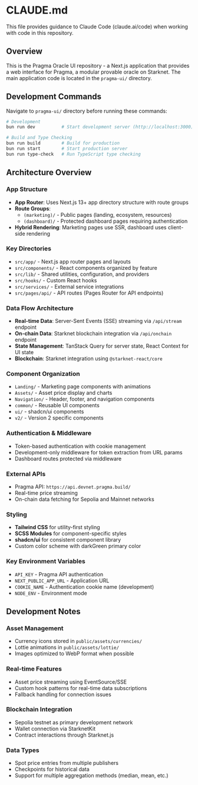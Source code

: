# CLAUDE.md

This file provides guidance to Claude Code (claude.ai/code) when working with code in this repository.

## Overview

This is the Pragma Oracle UI repository - a Next.js application that provides a web interface for Pragma, a modular provable oracle on Starknet. The main application code is located in the `pragma-ui/` directory.

## Development Commands

Navigate to `pragma-ui/` directory before running these commands:

```bash
# Development
bun run dev          # Start development server (http://localhost:3000)

# Build and Type Checking  
bun run build        # Build for production
bun run start        # Start production server
bun run type-check   # Run TypeScript type checking
```

## Architecture Overview

### App Structure
- **App Router**: Uses Next.js 13+ app directory structure with route groups
- **Route Groups**: 
  - `(marketing)/` - Public pages (landing, ecosystem, resources)
  - `(dashboard)/` - Protected dashboard pages requiring authentication
- **Hybrid Rendering**: Marketing pages use SSR, dashboard uses client-side rendering

### Key Directories
- `src/app/` - Next.js app router pages and layouts
- `src/components/` - React components organized by feature
- `src/lib/` - Shared utilities, configuration, and providers
- `src/hooks/` - Custom React hooks
- `src/services/` - External service integrations
- `src/pages/api/` - API routes (Pages Router for API endpoints)

### Data Flow Architecture
- **Real-time Data**: Server-Sent Events (SSE) streaming via `/api/stream` endpoint
- **On-chain Data**: Starknet blockchain integration via `/api/onchain` endpoint  
- **State Management**: TanStack Query for server state, React Context for UI state
- **Blockchain**: Starknet integration using `@starknet-react/core`

### Component Organization
- `Landing/` - Marketing page components with animations
- `Assets/` - Asset price display and charts
- `Navigation/` - Header, footer, and navigation components
- `common/` - Reusable UI components
- `ui/` - shadcn/ui components
- `v2/` - Version 2 specific components

### Authentication & Middleware
- Token-based authentication with cookie management
- Development-only middleware for token extraction from URL params
- Dashboard routes protected via middleware

### External APIs
- Pragma API: `https://api.devnet.pragma.build/`
- Real-time price streaming
- On-chain data fetching for Sepolia and Mainnet networks

### Styling
- **Tailwind CSS** for utility-first styling
- **SCSS Modules** for component-specific styles
- **shadcn/ui** for consistent component library
- Custom color scheme with darkGreen primary color

### Key Environment Variables
- `API_KEY` - Pragma API authentication
- `NEXT_PUBLIC_APP_URL` - Application URL
- `COOKIE_NAME` - Authentication cookie name (development)
- `NODE_ENV` - Environment mode

## Development Notes

### Asset Management
- Currency icons stored in `public/assets/currencies/`
- Lottie animations in `public/assets/lottie/`
- Images optimized to WebP format when possible

### Real-time Features
- Asset price streaming using EventSource/SSE
- Custom hook patterns for real-time data subscriptions
- Fallback handling for connection issues

### Blockchain Integration
- Sepolia testnet as primary development network
- Wallet connection via StarknetKit
- Contract interactions through Starknet.js

### Data Types
- Spot price entries from multiple publishers
- Checkpoints for historical data
- Support for multiple aggregation methods (median, mean, etc.)